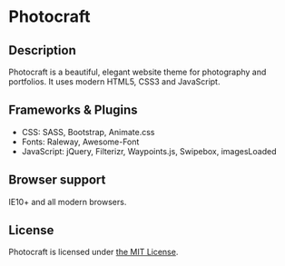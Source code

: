 # Photocraft

## Description
Photocraft is a beautiful, elegant website theme for photography and portfolios. It uses modern HTML5, CSS3 and JavaScript.

## Frameworks & Plugins
* CSS: SASS, Bootstrap, Animate.css
* Fonts: Raleway, Awesome-Font
* JavaScript: jQuery, Filterizr, Waypoints.js, Swipebox, imagesLoaded

## Browser support
IE10+ and all modern browsers.

## License
Photocraft is licensed under [the MIT License](https://opensource.org/licenses/MIT).
